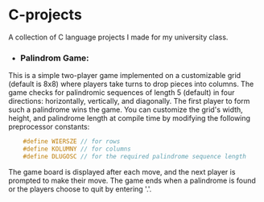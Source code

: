 # C-projects
A collection of C language projects I made for my university class.

- ### Palindrom Game:
This is a simple two-player game implemented on a customizable grid (default is 8x8) where players take turns to drop pieces into columns. The game checks for palindromic sequences of length 5 (default) in four directions: horizontally, vertically, and diagonally. The first player to form such a palindrome wins the game.
You can customize the grid's width, height, and palindrome length at compile time by modifying the following preprocessor constants:
```c
    #define WIERSZE // for rows
    #define KOLUMNY // for columns
    #define DLUGOSC // for the required palindrome sequence length
```
The game board is displayed after each move, and the next player is prompted to make their move. The game ends when a palindrome is found or the players choose to quit by entering '.'.
